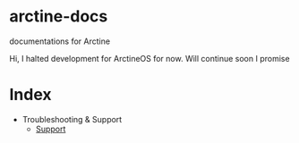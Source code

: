 # arctine-docs
documentations for Arctine

Hi, I halted development for ArctineOS for now. Will continue soon I promise
# Index
- Troubleshooting & Support
  - [Support](https://icycoide.github.io/arctine-docs/troubleshooting-n-support/support)
